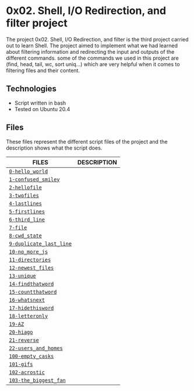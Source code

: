 # 0x02. Shell, I/O Redirection, and filter project

The project 0x02. Shell, I/O Redirection, and filter is the third project carried out to learn Shell. The project aimed to implement what we had learned about filtering information and redirecting the input and outputs of the different commands. some of the commands we used in this project are (find, head, tail, wc, sort uniq...) which are very helpful when it comes to filtering files and their content.

## Technologies

- Script written in bash
- Tested on Ubuntu 20.4

## Files
These files represent the different script files of the project and the description shows what the script does.

| FILES | DESCRIPTION |
| ----------- | ----------- |
|[`0-hello_world`]() |    |
|[`1-confused_smiley`]() |    |
|[`2-hellofile`]() |    |
|[`3-twofiles`]() |    |
|[`4-lastlines`]() |    |
|[`5-firstlines`]() |    |
|[`6-third_line`]() |    |
|[`7-file`]() |    |
|[`8-cwd_state`]() |    |
|[`9-duplicate_last_line`]() |    |
|[`10-no_more_js`]() |    |
|[`11-directories`]() |    |
|[`12-newest_files`]() |    |
|[`13-unique`]() |    |
|[`14-findthatword`]() |    |
|[`15-countthatword`]() |    |
|[`16-whatsnext`]() |    |
|[`17-hidethisword`]() |    |
|[`18-letteronly`]() |    |
|[`19-AZ`]() |    |
|[`20-hiago`]() |    |
|[`21-reverse`]() |    |
|[`22-users_and_homes`]() |    |
|[`100-empty_casks`]() |    |
|[`101-gifs`]() |    |
|[`102-acrostic`]() |    |
|[`103-the_biggest_fan`]() |    |
